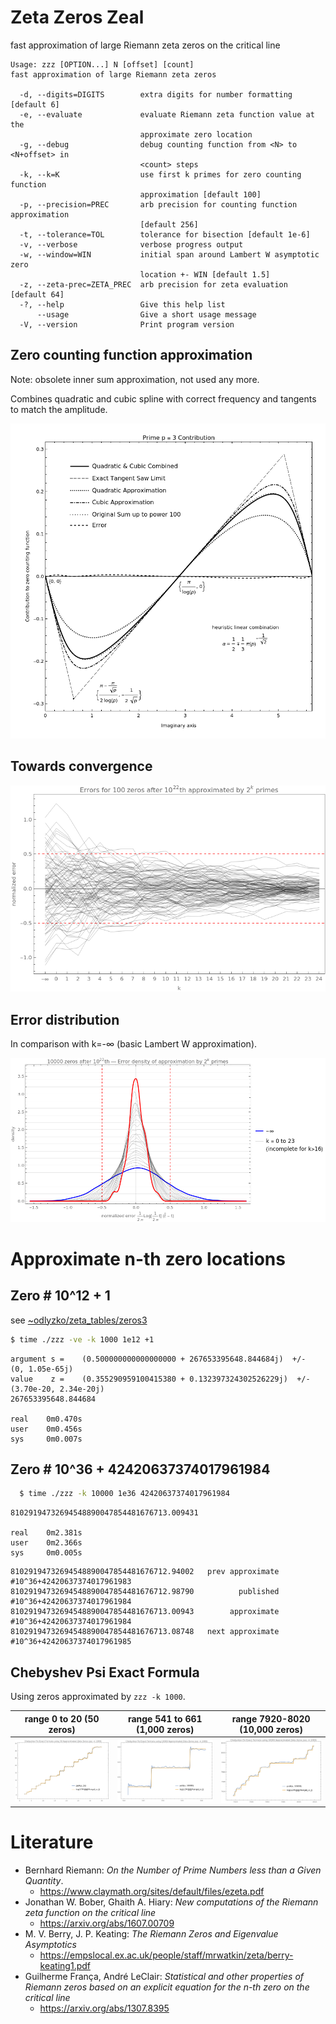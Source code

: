 # Zeta Zeros Zeal
fast approximation of large Riemann zeta zeros on the critical line

```text
Usage: zzz [OPTION...] N [offset] [count]
fast approximation of large Riemann zeta zeros

  -d, --digits=DIGITS        extra digits for number formatting [default 6]
  -e, --evaluate             evaluate Riemann zeta function value at the
                             approximate zero location
  -g, --debug                debug counting function from <N> to <N+offset> in
                             <count> steps
  -k, --k=K                  use first k primes for zero counting function
                             approximation [default 100]
  -p, --precision=PREC       arb precision for counting function approximation
                             [default 256]
  -t, --tolerance=TOL        tolerance for bisection [default 1e-6]
  -v, --verbose              verbose progress output
  -w, --window=WIN           initial span around Lambert W asymptotic zero
                             location +- WIN [default 1.5]
  -z, --zeta-prec=ZETA_PREC  arb precision for zeta evaluation [default 64]
  -?, --help                 Give this help list
      --usage                Give a short usage message
  -V, --version              Print program version
```

## Zero counting function approximation

Note: obsolete inner sum approximation, not used any more.

Combines quadratic and cubic spline with correct frequency and tangents to match the amplitude.

![waves](doc/waves.png)

## Towards convergence

![waves](doc/convergence.png)

## Error distribution

In comparison with k=-∞ (basic Lambert W approximation).

![errors](doc/errors.png)

# Approximate n-th zero locations

## Zero # 10^12 + 1

see [~odlyzko/zeta_tables/zeros3](https://www-users.cse.umn.edu/~odlyzko/zeta_tables/zeros3)

```bash
$ time ./zzz -ve -k 1000 1e12 +1
```

```
argument s =    (0.500000000000000000 + 267653395648.844684j)  +/-  (0, 1.05e-65j)
value    z =    (0.355290959100415380 + 0.132397324302526229j)  +/-  (3.70e-20, 2.34e-20j)
267653395648.844684

real    0m0.470s
user    0m0.456s
sys     0m0.007s
```

## Zero # 10^36 + 42420637374017961984

```bash
  $ time ./zzz -k 10000 1e36 42420637374017961984
```

```text
81029194732694548890047854481676713.009431

real    0m2.381s
user    0m2.366s
sys     0m0.005s
```

```
81029194732694548890047854481676712.94002   prev approximate     #10^36+42420637374017961983
81029194732694548890047854481676712.98790          published     #10^36+42420637374017961984
81029194732694548890047854481676713.00943        approximate     #10^36+42420637374017961984
81029194732694548890047854481676713.08748   next approximate     #10^36+42420637374017961985
```

## Chebyshev Psi Exact Formula

Using zeros approximated by `zzz -k 1000`.

range 0 to 20  (50 zeros)          |    range 541 to 661 (1,000 zeros)     | range 7920-8020 (10,000 zeros)  
:---------------------------------:|:-------------------------------------:|:--------------------------------------:
![](doc/psi-50-zeros-k1000-p1.png) | ![](doc/psi-10k-zeros-k1000-p100.png) | ![](doc/psi-10k-zeros-k1000-p1000.png)


# Literature

* Bernhard Riemann: *On the Number of Prime Numbers less than a Given Quantity*.
  * https://www.claymath.org/sites/default/files/ezeta.pdf
* Jonathan W. Bober, Ghaith A. Hiary: *New computations of the Riemann zeta function on the critical line*
  * https://arxiv.org/abs/1607.00709
* M. V. Berry, J. P. Keating: *The Riemann Zeros and Eigenvalue Asymptotics*
  * https://empslocal.ex.ac.uk/people/staff/mrwatkin/zeta/berry-keating1.pdf
* Guilherme França, André LeClair: *Statistical and other properties of Riemann zeros based on an explicit equation for the n-th zero on the critical line*
  * https://arxiv.org/abs/1307.8395
